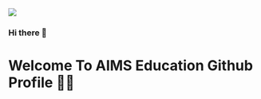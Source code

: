 <img src="https://www.aims-education.com/wp-content/uploads/2022/10/banner.png">

### Hi there 👋
# Welcome To AIMS Education Github Profile 🙌🙌 

